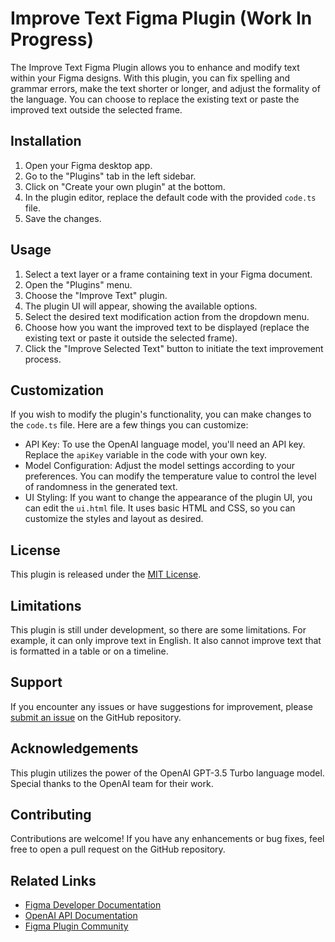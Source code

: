 Improve Text Figma Plugin (Work In Progress)
=========================

The Improve Text Figma Plugin allows you to enhance and modify text within your Figma designs. With this plugin, you can fix spelling and grammar errors, make the text shorter or longer, and adjust the formality of the language. You can choose to replace the existing text or paste the improved text outside the selected frame.

Installation
------------

1.  Open your Figma desktop app.
2.  Go to the "Plugins" tab in the left sidebar.
3.  Click on "Create your own plugin" at the bottom.
4.  In the plugin editor, replace the default code with the provided `code.ts` file.
5.  Save the changes.

Usage
-----

1.  Select a text layer or a frame containing text in your Figma document.
2.  Open the "Plugins" menu.
3.  Choose the "Improve Text" plugin.
4.  The plugin UI will appear, showing the available options.
5.  Select the desired text modification action from the dropdown menu.
6.  Choose how you want the improved text to be displayed (replace the existing text or paste it outside the selected frame).
7.  Click the "Improve Selected Text" button to initiate the text improvement process.

Customization
-------------

If you wish to modify the plugin's functionality, you can make changes to the `code.ts` file. Here are a few things you can customize:

-   API Key: To use the OpenAI language model, you'll need an API key. Replace the `apiKey` variable in the code with your own key.
-   Model Configuration: Adjust the model settings according to your preferences. You can modify the temperature value to control the level of randomness in the generated text.
-   UI Styling: If you want to change the appearance of the plugin UI, you can edit the `ui.html` file. It uses basic HTML and CSS, so you can customize the styles and layout as desired.

License
-------

This plugin is released under the [MIT License](https://opensource.org/licenses/MIT).

Limitations
-------

This plugin is still under development, so there are some limitations. For example, it can only improve text in English. It also cannot improve text that is formatted in a table or on a timeline.

Support
-------

If you encounter any issues or have suggestions for improvement, please [submit an issue](https://github.com/your-plugin-repo/issues) on the GitHub repository.

Acknowledgements
----------------

This plugin utilizes the power of the OpenAI GPT-3.5 Turbo language model. Special thanks to the OpenAI team for their work.

Contributing
------------

Contributions are welcome! If you have any enhancements or bug fixes, feel free to open a pull request on the GitHub repository.


Related Links
-------------

-   [Figma Developer Documentation](https://www.figma.com/plugin-docs/intro/)
-   [OpenAI API Documentation](https://platform.openai.com/docs/)
-   [Figma Plugin Community](https://www.figma.com/community/plugins/)
